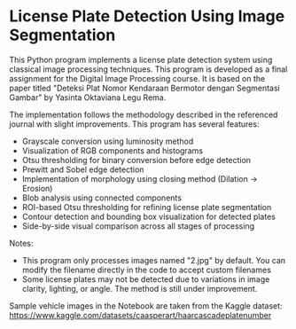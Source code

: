 # License Plate Detection Using Image Segmentation

This Python program implements a license plate detection system using classical image processing techniques. This program is developed as a final assignment for the Digital Image Processing course. It is based on the paper titled "Deteksi Plat Nomor Kendaraan Bermotor dengan Segmentasi Gambar" by Yasinta Oktaviana Legu Rema.

The implementation follows the methodology described in the referenced journal with slight improvements. This program has several features:

- Grayscale conversion using luminosity method
- Visualization of RGB components and histograms
- Otsu thresholding for binary conversion before edge detection
- Prewitt and Sobel edge detection
- Implementation of morphology using closing method (Dilation -> Erosion)
- Blob analysis using connected components
- ROI-based Otsu thresholding for refining license plate segmentation
- Contour detection and bounding box visualization for detected plates
- Side-by-side visual comparison across all stages of processing

Notes:
- This program only processes images named "2.jpg" by default. You can modify the filename directly in the code to accept custom filenames
- Some license plates may not be detected due to variations in image clarity, lighting, or angle. The method is still under improvement.

Sample vehicle images in the Notebook are taken from the Kaggle dataset: https://www.kaggle.com/datasets/caasperart/haarcascadeplatenumber